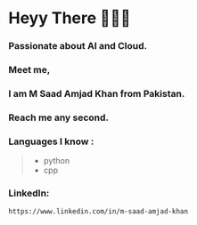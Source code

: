 <h1>Heyy There 🙋🏻‍♂️</h1>

<h3>Passionate about AI and Cloud.</h3> 

<h3>Meet me, </h3>

<h3>I am M Saad Amjad Khan from Pakistan.</h3>

<h3>Reach me any second.</h3>

<h3>Languages I know : </h3>

> - python
> - cpp

<h3>LinkedIn:</h3>

    https://www.linkedin.com/in/m-saad-amjad-khan

    
